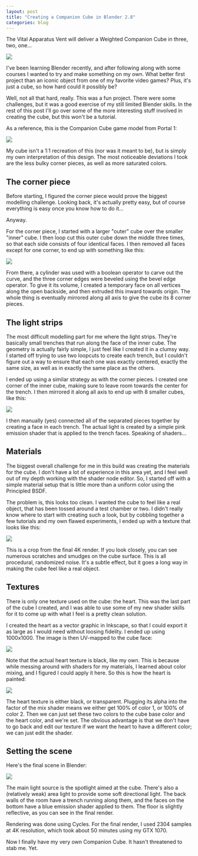 ```yaml
---
layout: post
title: "Creating a Companion Cube in Blender 2.8"
categories: blog
---
```


The Vital Apparatus Vent will deliver a Weighted Companion Cube in three, two, one...

![](/assets/img/blog/2019/08/companion-cube-render-720.jpg)

I've been learning Blender recently, and after following along with some courses I wanted to try and make something on my own. What better first project than an iconic object from one of my favorite video games? Plus, it's just a cube, so how hard could it possibly be?

Well, not all that hard, really. This was a fun project. There were some challenges, but it was a good exercise of my still limited Blender skills. In the rest of this post I'll go over some of the more interesting stuff involved in creating the cube, but this won't be a tutorial.

As a reference, this is the Companion Cube game model from Portal 1:

![](/assets/img/blog/2019/08/CC-reference.png)

My cube isn't a 1:1 recreation of this (nor was it meant to be), but is simply my own interpretation of this design. The most noticeable deviations I took are the less bulky corner pieces, as well as more saturated colors.

## The corner piece

Before starting, I figured the corner piece would prove the biggest modelling challenge. Looking back, it's actually pretty easy, but of course everything is easy once you know how to do it...

Anyway.

For the corner piece, I started with a larger "outer" cube over the smaller "inner" cube. I then loop cut this outer cube down the middle three times, so that each side consists of four identical faces. I then removed all faces except for one corner, to end up with something like this:

![](/assets/img/blog/2019/08/CC-corner-piece-start.png)

From there, a cylinder was used with a boolean operator to carve out the curve, and the three corner edges were beveled using the bevel edge operator. To give it its volume, I created a temporary face on all vertices along the open backside, and then extruded this inward towards origin. The whole thing is eventually mirrored along all axis to give the cube its 8 corner pieces.

## The light strips

The most difficult modelling part for me where the light strips. They're basically small trenches that run along the face of the inner cube. The geometry is actually fairly simple, I just feel like I created it in a clumsy way. I started off trying to use two loopcuts to create each trench, but I couldn't figure out a way to ensure that each one was exactly centered, exactly the same size, as well as in exactly the same place as the others.

I ended up using a similar strategy as with the corner pieces. I created one corner of the inner cube, making sure to leave room towards the center for the trench. I then mirrored it along all axis to end up with 8 smaller cubes, like this:

![](/assets/img/blog/2019/08/CC-trench-start.png)

I then manually (yes) connected all of the separated pieces together by creating a face in each trench. The actual light is created by a simple pink emission shader that is applied to the trench faces. Speaking of shaders...

## Materials

The biggest overall challenge for me in this build was creating the materials for the cube. I don't have a lot of experience in this area yet, and I feel well out of my depth working with the shader node editor. So, I started off with a simple material setup that is little more than a uniform color using the Principled BSDF.

The problem is, this looks too clean. I wanted the cube to feel like a real object, that has been tossed around a test chamber or two. I didn't really know where to start with creating such a look, but by cobbling together a few tutorials and my own flawed experiments, I ended up with a texture that looks like this:

![](/assets/img/blog/2019/08/CC-texture-crop.jpg)

This is a crop from the final 4K render. If you look closely, you can see numerous scratches and smudges on the cube surface. This is all procedural, randomized noise. It's a subtle effect, but it goes a long way in making the cube feel like a real object.

## Textures

There is only one texture used on the cube: the heart. This was the last part of the cube I created, and I was able to use some of my new shader skills for it to come up with what I feel is a pretty clean solution.

I created the heart as a vector graphic in Inkscape, so that I could export it as large as I would need without loosing fidelity. I ended up using 1000x1000\. The image is then UV-mapped to the cube face:

![](/assets/img/blog/2019/08/CC-heart-uv-map.png)

Note that the actual heart texture is black, like my own. This is because while messing around with shaders for my materials, I learned about color mixing, and I figured I could apply it here. So this is how the heart is painted:

![](/assets/img/blog/2019/08/CC-heart-shaders.png)

The heart texture is either black, or transparent. Plugging its alpha into the factor of the mix shader means we either get 100% of color 1, or 100% of color 2\. Then we can just set these two colors to the cube base color and the heart color, and we're set. The obvious advantage is that we don't have to go back and edit our texture if we want the heart to have a different color; we can just edit the shader.

## Setting the scene

Here's the final scene in Blender:

![](/assets/img/blog/2019/08/CC-scene-composition.png)

The main light source is the spotlight aimed at the cube. There's also a (relatively weak) area light to provide some soft directional light. The back walls of the room have a trench running along them, and the faces on the bottom have a blue emission shader applied to them. The floor is slightly reflective, as you can see in the final render.

Rendering was done using Cycles. For the final render, I used 2304 samples at 4K resolution, which took about 50 minutes using my GTX 1070.

Now I finally have my very own Companion Cube. It hasn't threatened to stab me. Yet.
